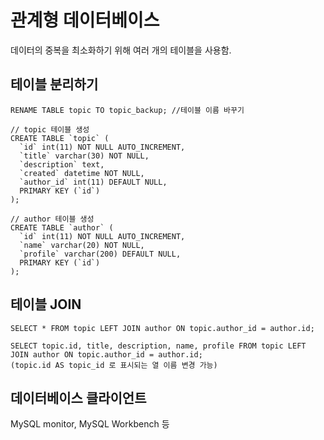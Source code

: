 # 관계형 데이터베이스

데이터의 중복을 최소화하기 위해 여러 개의 테이블을 사용함.

## 테이블 분리하기
```
RENAME TABLE topic TO topic_backup; //테이블 이름 바꾸기

// topic 테이블 생성
CREATE TABLE `topic` (
  `id` int(11) NOT NULL AUTO_INCREMENT,
  `title` varchar(30) NOT NULL,
  `description` text,
  `created` datetime NOT NULL,
  `author_id` int(11) DEFAULT NULL,
  PRIMARY KEY (`id`)
);

// author 테이블 생성
CREATE TABLE `author` (
  `id` int(11) NOT NULL AUTO_INCREMENT,
  `name` varchar(20) NOT NULL,
  `profile` varchar(200) DEFAULT NULL,
  PRIMARY KEY (`id`)
);
```

## 테이블 JOIN
```
SELECT * FROM topic LEFT JOIN author ON topic.author_id = author.id;

SELECT topic.id, title, description, name, profile FROM topic LEFT JOIN author ON topic.author_id = author.id;
(topic.id AS topic_id 로 표시되는 열 이름 변경 가능)
```

## 데이터베이스 클라이언트
MySQL monitor, MySQL Workbench 등